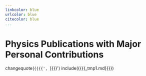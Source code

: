```yaml
---
linkcolor: blue
urlcolor: blue
citecolor: blue
...
```


# Physics Publications with Major Personal Contributions

changequote(`{{{{', `}}}}')
include({{{{_tmp1.md}}}})
